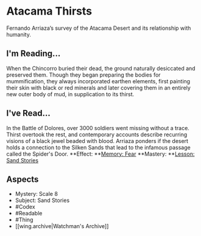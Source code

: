 # Atacama Thirsts
Fernando Arriaza’s survey of the Atacama Desert and its relationship with humanity.
## I'm Reading...
When the Chincorro buried their dead, the ground naturally desiccated and preserved them. Though they began preparing the bodies for mummification, they always incorporated earthen elements, first painting their skin with black or red minerals and later covering them in an entirely new outer body of mud, in supplication to its thirst.
## I've Read...
In the Battle of Dolores, over 3000 soldiers went missing without a trace. Thirst overtook the rest, and contemporary accounts describe recurring visions of a black jewel beaded with blood. Arriaza ponders if the desert holds a connection to the Silken Sands that lead to the infamous passage called the Spider's Door.
**Effect: **[Memory: Fear](https://uadaf.theevilroot.xyz/rowenarium/element/mem.fear)
**Mastery: **[Lesson: Sand Stories](https://uadaf.theevilroot.xyz/rowenarium/element/x.sandstories)
## Aspects
- Mystery: Scale 8
- Subject: Sand Stories
- #Codex
- #Readable
- #Thing
- [[wing.archive|Watchman's Archive]]